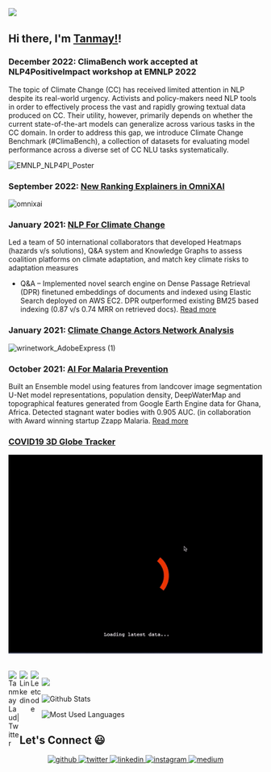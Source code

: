 ![](https://user-images.githubusercontent.com/42115530/92640221-9728ca00-f2fa-11ea-8994-c72b26e937de.gif)

## Hi there, I'm [Tanmay!](https://www.linkedin.com/in/tanmaylaud)!

### December 2022: ClimaBench work accepted at NLP4PositiveImpact workshop at EMNLP 2022
The topic of Climate Change (CC) has received limited attention in NLP despite its real-world urgency. Activists and policy-makers
need NLP tools in order to effectively process the vast and rapidly growing textual data produced on CC. Their utility, however, primarily depends on whether the current state-of-the-art models can generalize across various tasks in the CC domain. In order to address this gap, we introduce Climate Change Benchmark (#ClimaBench), a collection of datasets for evaluating model performance across a diverse set of CC NLU tasks systematically.

![EMNLP_NLP4PI_Poster](https://user-images.githubusercontent.com/31733620/205809840-f71acb94-b9a7-4605-9ecb-4a8d0cc6db13.png)

### September 2022: [New Ranking Explainers in OmniXAI](https://opensource.salesforce.com/OmniXAI/latest/omnixai.explainers.ranking.html)
<img width="842" alt="omnixai" src="https://user-images.githubusercontent.com/31733620/189207626-4f53f011-3b79-4b6c-93df-3585e87ff299.png">

### January 2021: [NLP For Climate Change](https://medium.com/omdena/using-an-nlp-q-a-system-to-study-climate-hazards-and-nature-based-solutions-c191920766d7)
Led a team of 50 international collaborators that developed Heatmaps (hazards v/s solutions), Q&A system and Knowledge Graphs to assess coalition platforms on climate adaptation, and match key climate risks to adaptation measures
- Q&A – Implemented novel search engine on Dense Passage Retrieval (DPR) finetuned embeddings of documents and indexed using Elastic Search deployed on AWS EC2. DPR outperformed existing BM25 based indexing (0.87 v/s 0.74 MRR on retrieved docs). [Read more](https://medium.com/omdena/using-an-nlp-q-a-system-to-study-climate-hazards-and-nature-based-solutions-c191920766d7)

### January 2021: [Climate Change Actors Network Analysis](https://wriclimate-network.streamlit.app/)
![wrinetwork_AdobeExpress (1)](https://user-images.githubusercontent.com/31733620/189249539-15717a68-f92b-418d-964e-df01c41dffca.gif)



### October 2021: [AI For Malaria Prevention](https://medium.com/omdena/ai-for-malaria-prevention-identifying-water-bodies-through-satellite-imagery-6872078aa0c1)
Built an Ensemble model using features from landcover image segmentation U-Net model representations, population density, DeepWaterMap and topographical features generated from Google Earth Engine data for Ghana, Africa. Detected stagnant water bodies with 0.905 AUC. (in collaboration with Award winning startup Zzapp Malaria. [Read more](https://medium.com/omdena/ai-for-malaria-prevention-identifying-water-bodies-through-satellite-imagery-6872078aa0c1)

### [COVID19 3D Globe Tracker](https://github.com/tanmaylaud/covid19-globe-tracker)
![demo](https://github.com/tanmaylaud/covid19-globe-tracker/blob/master/demo.gif)


<br/>
<a href="https://twitter.com/l_tanmay">
  <img align="left" alt="Tanmay Laud| Twitter" width="22px" src="https://cdn.jsdelivr.net/npm/simple-icons@v3/icons/twitter.svg" />
</a>
<a href="https://www.linkedin.com/in/tanmaylaud/">
  <img align="left" alt="Linkedin" width="22px" src="https://cdn.jsdelivr.net/npm/simple-icons@v3/icons/linkedin.svg" />
</a>
<a href="https://leetcode.com/tanmaylaud">
  <img align="left" alt="Leetcode" width="22px" src="https://cdn.jsdelivr.net/npm/simple-icons@v3/icons/leetcode.svg" />
</a>

![](https://visitor-badge.glitch.me/badge?page_id=8bithemant.8bithemant)
<br />

![Github Stats](https://github-readme-stats.vercel.app/api?username=tanmaylaud&show_icons=true&hide_border=true)

![Most Used Languages](https://github-readme-stats.vercel.app/api/top-langs/?username=tanmaylaud&langs_count=8&layout=compact)
<h2> Let's Connect 😃 </h2>  
<div align="center">
<a href="https://github.com/tanmaylaud" target="_blank">
<img src=https://img.shields.io/badge/github-%2324292e.svg?&style=for-the-badge&logo=github&logoColor=white alt=github style="margin-bottom: 5px;" />
</a>
<a href="https://twitter.com/l_tanmay" target="_blank">
<img src=https://img.shields.io/badge/twitter-%2300acee.svg?&style=for-the-badge&logo=twitter&logoColor=white alt=twitter style="margin-bottom: 5px;" />
</a>
<a href="https://linkedin.com/in/tanmaylaud" target="_blank">
<img src=https://img.shields.io/badge/linkedin-%231E77B5.svg?&style=for-the-badge&logo=linkedin&logoColor=white alt=linkedin style="margin-bottom: 5px;" />
</a>
<a href="https://instagram.com/tanmayl" target="_blank">
<img src=https://img.shields.io/badge/instagram-%23000000.svg?&style=for-the-badge&logo=instagram&logoColor=white alt=instagram style="margin-bottom: 5px;" />
</a>
<a href="https://medium.com/@tanmaylaud" target="_blank">
<img src=https://img.shields.io/badge/medium-%23292929.svg?&style=for-the-badge&logo=medium&logoColor=white alt=medium style="margin-bottom: 5px;" />
</a>  
</div>
